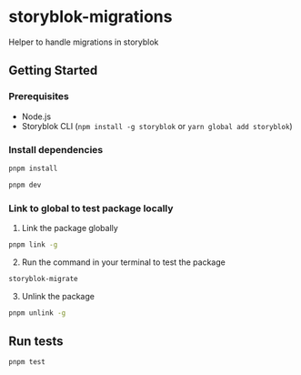 # storyblok-migrations

Helper to handle migrations in storyblok

## Getting Started

### Prerequisites

- Node.js
- Storyblok CLI (`npm install -g storyblok` or `yarn global add storyblok`)

### Install dependencies

```bash
pnpm install
```

```bash
pnpm dev
```

### Link to global to test package locally

1. Link the package globally

```bash
pnpm link -g
```

2. Run the command in your terminal to test the package

```bash
storyblok-migrate
```

3. Unlink the package

```bash
pnpm unlink -g
```

## Run tests

```bash
pnpm test
```
